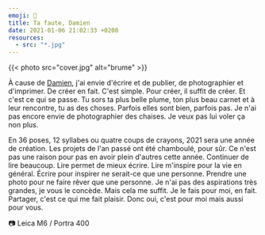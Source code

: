 ```yaml
---
emoji: 📖
title: Ta faute, Damien
date: 2021-01-06 21:02:33 +0200
resources:
  - src: "*.jpg"
---
```


{{< photo src="cover.jpg" alt="brume" >}}

À cause de [Damien](https://damien.cool), j'ai envie d'écrire et de publier, de photographier et d'imprimer. De créer en fait. C'est simple. Pour créer, il suffit de créer. Et c'est ce qui se passe. Tu sors ta plus belle plume, ton plus beau carnet et à leur rencontre, tu as des choses. Parfois elles sont bien, parfois pas. Je n'ai pas encore envie de photographier des chaises. Je veux pas lui voler ça non plus. 

En 36 poses, 12 syllabes ou quatre coups de crayons, 2021 sera une année de création. Les projets de l'an passé ont été chamboulé, pour sûr. Ce n'est pas une raison pour pas en avoir plein d'autres cette année. 
Continuer de lire beaucoup. Lire permet de mieux écrire. Lire m'inspire pour la vie en général. Écrire pour inspirer ne serait-ce que une personne. Prendre une photo pour ne faire rêver que une personne. Je n'ai pas des aspirations très grandes, je vous le concède. Mais cela me suffit. Je le fais pour moi, en fait. Partager, c'est ce qui me fait plaisir. Donc oui, c'est pour moi mais aussi pour vous. 

📷 Leica M6 / Portra 400
